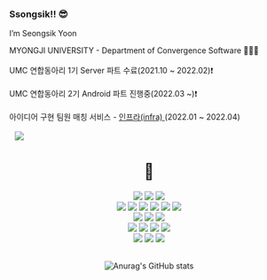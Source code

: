 <h3>Ssongsik!! 😎</h3>

I’m Seongsik Yoon

MYONGJI UNIVERSITY - Department of Convergence Software 👨🏼‍🎓
<br>
<br>
UMC 연합동아리 1기 Server 파트 수료(2021.10 ~ 2022.02):heavy_exclamation_mark:
<br>
<br>
UMC 연합동아리 2기 Android 파트 진행중(2022.03 ~):heavy_exclamation_mark:
<br>
<br>
아이디어 구현 팀원 매칭 서비스 - <A href = "https://play.google.com/store/apps/details?id=com.infra.infraandroid" target = "링크 방법" > 인프라(infra)  </A> 
(2022.01 ~ 2022.04)
<br>
<br>
<a href="https://ssongcode.tistory.com/">
<img
src="http://img.shields.io/badge/-Tistory%20Blog-655ced?style=flat&link=https://ssongcode.tistory.com/"
style="height : auto; margin-left : 10px; margin-right : 10px;"/>
</a>


<div align="center">
  <h1>👀</h1>
</div>
<div align="center"> 
  <!-- 자바  --><img src="https://img.shields.io/badge/JAVA-007396?style=flat-square&logo=JAVA&logoColor=white"/> 
  <!--  Spring --><img src="https://img.shields.io/badge/Spring-67AA63?style=flat-square&logo=Spring&logoColor=white"/>
  <!--  SpringBoot-->  <img src="https://img.shields.io/badge/SpringBoot-6DB33F?style=flat-square&logo=SpringBoot&logoColor=white"/>
  <br>
  <!--  HTML --><img src="https://img.shields.io/badge/HTML-E34F26?style=flat-square&logo=HTML5&logoColor=white"/> 
  <!--  CSS --><img src="https://img.shields.io/badge/CSS-1572B6?style=flat-square&logo=CSS3&logoColor=white"/> 
  <!--  JS --><img src="https://img.shields.io/badge/JS-F7DF1E?style=flat-square&logo=javascript&logoColor=white"/>
  <!--  PHP --><img src="https://img.shields.io/badge/PHP-181e82?style=flat-square&logo=PHP&logoColor=white"/>
  <!--  KOTLIN --><img src="https://img.shields.io/badge/Kotlin-7952B3?style=flat-square&logo=Kotlin&logoColor=white"/>
  <!--  Android--><img src="https://img.shields.io/badge/Android-3DDC84?style=flat-square&logo=Android&logoColor=white"/>
  <br>
  <!--  C --><img src="https://img.shields.io/badge/C-3776AB?style=flat-square&logo=C&logoColor=white"/> 
  <!--  DB --><img src="https://img.shields.io/badge/Mysql-4479A1?style=flat-square&logo=mysql&logoColor=white"/>
  <!--  Oracle --><img src="https://img.shields.io/badge/Oracle-F80000?style=flat-square&logo=Oracle&logoColor=white"/>
  <br>
  <!--  Eclipse --><img src="https://img.shields.io/badge/Eclipse%20IDE-2C2255?style=flat-square&logo=Eclipse%20IDE&logoColor=white"/>
  <!--  IntelliJ --><img src="https://img.shields.io/badge/IntelliJ%20IDEA-000000?style=flat-square&logo=IntelliJ%20IDEA&logoColor=white"/>
  <!--  Android Studio --><img src="https://img.shields.io/badge/Android%20Studio-3DDC84?style=flat-square&logo=Android%20Studio&logoColor=white"/>
  <!--  GitHub --><img src="https://img.shields.io/badge/GitHub-181717?style=flat-square&logo=GitHub&logoColor=white"/>
  <br>
  <!--  Amazon_AWS --><img src="https://img.shields.io/badge/Amazon AWS-232F3E?style=flat-square&logo=Amazon%20AWS&logoColor=white"/>
  <!--  Postman --><img src="https://img.shields.io/badge/Postman-fc5c34?style=flat-square&logo=Postman&logoColor=white"/>
  <!--  APACHE --><img src="https://img.shields.io/badge/Apache tomcat-F8DC75?style=flat-the-badge&logo=apachetomcat&logoColor=white">

</div>
<br>
<div align="center"> 

![Anurag's GitHub stats](https://github-readme-stats.vercel.app/api?username=SsongSik&theme=nord&show_icons=true)
</div>


<!--
**HanQ0925/HanQ0925** is a ✨ _special_ ✨ repository because its `README.md` (this file) appears on your GitHub profile.

Here are some ideas to get you started:

- 🔭 I’m currently working on ...
- 🌱 I’m currently learning ...
- 👯 I’m looking to collaborate on ...
- 🤔 I’m looking for help with ...
- 💬 Ask me about ...
- 📫 How to reach me: ...
- 😄 Pronouns: ...
- ⚡ Fun fact: ...
-->
